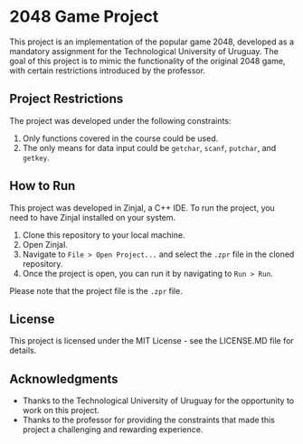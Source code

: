 # 2048 Game Project

This project is an implementation of the popular game 2048, developed as a mandatory assignment for the Technological University of Uruguay. The goal of this project is to mimic the functionality of the original 2048 game, with certain restrictions introduced by the professor.

## Project Restrictions

The project was developed under the following constraints:

1. Only functions covered in the course could be used.
2. The only means for data input could be `getchar`, `scanf`, `putchar`, and `getkey`.

## How to Run

This project was developed in ZinjaI, a C++ IDE. To run the project, you need to have ZinjaI installed on your system. 

1. Clone this repository to your local machine.
2. Open ZinjaI.
3. Navigate to `File > Open Project...` and select the `.zpr` file in the cloned repository.
4. Once the project is open, you can run it by navigating to `Run > Run`.

Please note that the project file is the `.zpr` file.

## License

This project is licensed under the MIT License - see the LICENSE.MD file for details.

## Acknowledgments

- Thanks to the Technological University of Uruguay for the opportunity to work on this project.
- Thanks to the professor for providing the constraints that made this project a challenging and rewarding experience.
